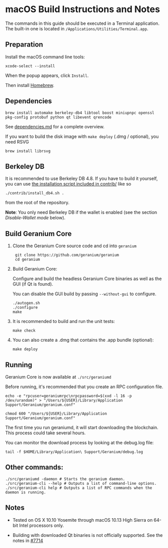 macOS Build Instructions and Notes
====================================
The commands in this guide should be executed in a Terminal application.
The built-in one is located in `/Applications/Utilities/Terminal.app`.

Preparation
-----------
Install the macOS command line tools:

`xcode-select --install`

When the popup appears, click `Install`.

Then install [Homebrew](https://brew.sh).

Dependencies
----------------------

    brew install automake berkeley-db4 libtool boost miniupnpc openssl pkg-config protobuf python qt libevent qrencode

See [dependencies.md](dependencies.md) for a complete overview.

If you want to build the disk image with `make deploy` (.dmg / optional), you need RSVG

    brew install librsvg

Berkeley DB
-----------
It is recommended to use Berkeley DB 4.8. If you have to build it yourself,
you can use [the installation script included in contrib/](/contrib/install_db4.sh)
like so

```shell
./contrib/install_db4.sh .
```

from the root of the repository.

**Note**: You only need Berkeley DB if the wallet is enabled (see the section *Disable-Wallet mode* below).

Build Geranium Core
------------------------

1. Clone the Geranium Core source code and cd into `geranium`

        git clone https://github.com/geranium/geranium
        cd geranium

2.  Build Geranium Core:

    Configure and build the headless Geranium Core binaries as well as the GUI (if Qt is found).

    You can disable the GUI build by passing `--without-gui` to configure.

        ./autogen.sh
        ./configure
        make

3.  It is recommended to build and run the unit tests:

        make check

4.  You can also create a .dmg that contains the .app bundle (optional):

        make deploy

Running
-------

Geranium Core is now available at `./src/geraniumd`

Before running, it's recommended that you create an RPC configuration file.

    echo -e "rpcuser=geraniumrpc\nrpcpassword=$(xxd -l 16 -p /dev/urandom)" > "/Users/${USER}/Library/Application Support/Geranium/geranium.conf"

    chmod 600 "/Users/${USER}/Library/Application Support/Geranium/geranium.conf"

The first time you run geraniumd, it will start downloading the blockchain. This process could take several hours.

You can monitor the download process by looking at the debug.log file:

    tail -f $HOME/Library/Application\ Support/Geranium/debug.log

Other commands:
-------

    ./src/geraniumd -daemon # Starts the geranium daemon.
    ./src/geranium-cli --help # Outputs a list of command-line options.
    ./src/geranium-cli help # Outputs a list of RPC commands when the daemon is running.

Notes
-----

* Tested on OS X 10.10 Yosemite through macOS 10.13 High Sierra on 64-bit Intel processors only.

* Building with downloaded Qt binaries is not officially supported. See the notes in [#7714](https://github.com/geranium/geranium/issues/7714)
